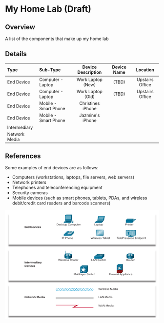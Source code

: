 # My Home Lab (Draft)

## Overview
A list of the components that make up my home lab

## Details
| Type          | Sub-Type             |  Device Description | Device Name | Location |
| :------------ | :------------------- | :-----------------: | :---------: | :------: |
| End Device    | Computer - Laptop    | Work Laptop (New)  | (TBD)       | Upstairs Office |
| End Device    | Computer - Laptop    | Work Laptop (Old)  | (TBD)       | Upstairs Office |
| End Device    | Mobile - Smart Phone | Christines iPhone  |
| End Device    | Mobile - Smart Phone | Jazmine's iPhone  |
| Intermediary  | 
| Network Media |   

## References
Some examples of end devices are as follows:
- Computers (workstations, laptops, file servers, web servers)
- Network printers
- Telephones and teleconferencing equipment
- Security cameras
- Mobile devices (such as smart phones, tablets, PDAs, and wireless debit/credit card readers and barcode scanners)

![Networking Diagram](../images/network_infrastructure_components.png)

